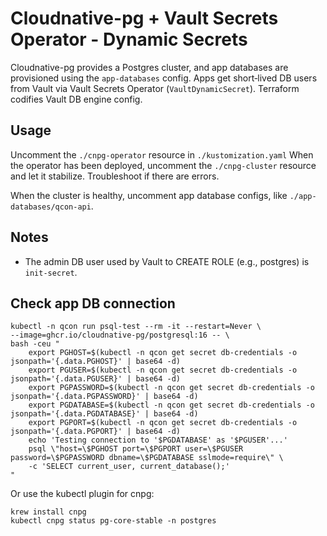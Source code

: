 # Cloudnative-pg + Vault Secrets Operator - Dynamic Secrets

Cloudnative-pg provides a Postgres cluster, and app databases are provisioned using the `app-databases` config. Apps get short‑lived DB users from Vault via Vault Secrets Operator (`VaultDynamicSecret`). Terraform codifies Vault DB engine config.

## Usage

Uncomment the `./cnpg-operator` resource in `./kustomization.yaml` When the operator has been deployed, uncomment the `./cnpg-cluster` resource and let it stabilize. Troubleshoot if there are errors.

When the cluster is healthy, uncomment app database configs, like `./app-databases/qcon-api`.

## Notes

- The admin DB user used by Vault to CREATE ROLE (e.g., postgres) is `init-secret`.

## Check app DB connection

    kubectl -n qcon run psql-test --rm -it --restart=Never \
    --image=ghcr.io/cloudnative-pg/postgresql:16 -- \
    bash -ceu "
        export PGHOST=$(kubectl -n qcon get secret db-credentials -o jsonpath='{.data.PGHOST}' | base64 -d)
        export PGUSER=$(kubectl -n qcon get secret db-credentials -o jsonpath='{.data.PGUSER}' | base64 -d)
        export PGPASSWORD=$(kubectl -n qcon get secret db-credentials -o jsonpath='{.data.PGPASSWORD}' | base64 -d)
        export PGDATABASE=$(kubectl -n qcon get secret db-credentials -o jsonpath='{.data.PGDATABASE}' | base64 -d)
        export PGPORT=$(kubectl -n qcon get secret db-credentials -o jsonpath='{.data.PGPORT}' | base64 -d)
        echo 'Testing connection to '$PGDATABASE' as '$PGUSER'...'
        psql \"host=\$PGHOST port=\$PGPORT user=\$PGUSER password=\$PGPASSWORD dbname=\$PGDATABASE sslmode=require\" \
        -c 'SELECT current_user, current_database();'
    "

Or use the kubectl plugin for cnpg:

    krew install cnpg
    kubectl cnpg status pg-core-stable -n postgres

